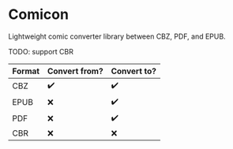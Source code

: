 # Comicon

Lightweight comic converter library between CBZ, PDF, and EPUB.

TODO: support CBR

| Format | Convert from? | Convert to? |
| --- | --- | --- |
| CBZ | :heavy_check_mark: | :heavy_check_mark: |
| EPUB | :x: | :heavy_check_mark: |
| PDF | :x: | :heavy_check_mark: |
| CBR | :x: | :x: |
